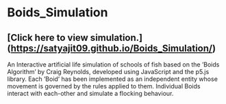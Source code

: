 # Boids_Simulation
## [Click here to view simulation.]  (https://satyajit09.github.io/Boids_Simulation/)
An Interactive artificial life simulation of schools of fish based on the ’Boids Algorithm’ by Craig Reynolds, developed
using JavaScript and the p5.js library. Each ’Boid’ has been implemented as an independent entity whose movement is
governed by the rules applied to them. Individual Boids interact with each-other and simulate a flocking behaviour.
